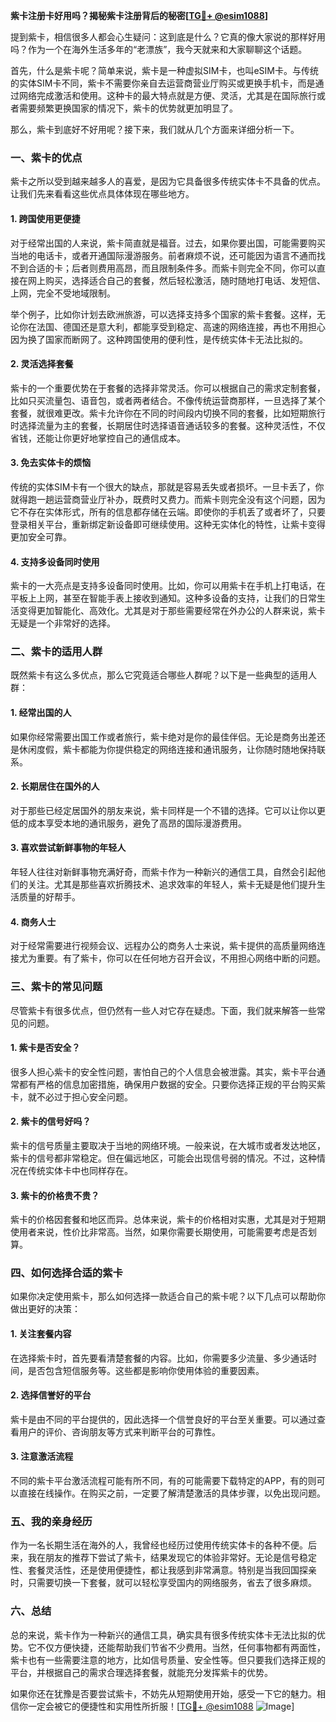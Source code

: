 **紫卡注册卡好用吗？揭秘紫卡注册背后的秘密[[TG💪+ @esim1088](https://t.me/s/esim1088)]**

提到紫卡，相信很多人都会心生疑问：这到底是什么？它真的像大家说的那样好用吗？作为一个在海外生活多年的“老漂族”，我今天就来和大家聊聊这个话题。

首先，什么是紫卡呢？简单来说，紫卡是一种虚拟SIM卡，也叫eSIM卡。与传统的实体SIM卡不同，紫卡不需要你亲自去运营商营业厅购买或更换手机卡，而是通过网络完成激活和使用。这种卡的最大特点就是方便、灵活，尤其是在国际旅行或者需要频繁更换国家的情况下，紫卡的优势就更加明显了。

那么，紫卡到底好不好用呢？接下来，我们就从几个方面来详细分析一下。

### **一、紫卡的优点**
紫卡之所以受到越来越多人的喜爱，是因为它具备很多传统实体卡不具备的优点。让我们先来看看这些优点具体体现在哪些地方。

#### **1. 跨国使用更便捷**
对于经常出国的人来说，紫卡简直就是福音。过去，如果你要出国，可能需要购买当地的电话卡，或者开通国际漫游服务。前者麻烦不说，还可能因为语言不通而找不到合适的卡；后者则费用高昂，而且限制条件多。而紫卡则完全不同，你可以直接在网上购买，选择适合自己的套餐，然后轻松激活，随时随地打电话、发短信、上网，完全不受地域限制。

举个例子，比如你计划去欧洲旅游，可以选择支持多个国家的紫卡套餐。这样，无论你在法国、德国还是意大利，都能享受到稳定、高速的网络连接，再也不用担心因为换了国家而断网了。这种跨国使用的便利性，是传统实体卡无法比拟的。

#### **2. 灵活选择套餐**
紫卡的一个重要优势在于套餐的选择非常灵活。你可以根据自己的需求定制套餐，比如只买流量包、语音包，或者两者结合。不像传统运营商那样，一旦选择了某个套餐，就很难更改。紫卡允许你在不同的时间段内切换不同的套餐，比如短期旅行时选择流量为主的套餐，长期居住时选择语音通话较多的套餐。这种灵活性，不仅省钱，还能让你更好地掌控自己的通信成本。

#### **3. 免去实体卡的烦恼**
传统的实体SIM卡有一个很大的缺点，那就是容易丢失或者损坏。一旦卡丢了，你就得跑一趟运营商营业厅补办，既费时又费力。而紫卡则完全没有这个问题，因为它不存在实体形式，所有的信息都存储在云端。即使你的手机丢了或者坏了，只要登录相关平台，重新绑定新设备即可继续使用。这种无实体化的特性，让紫卡变得更加安全可靠。

#### **4. 支持多设备同时使用**
紫卡的一大亮点是支持多设备同时使用。比如，你可以用紫卡在手机上打电话，在平板上上网，甚至在智能手表上接收到通知。这种多设备的支持，让我们的日常生活变得更加智能化、高效化。尤其是对于那些需要经常在外办公的人群来说，紫卡无疑是一个非常好的选择。

### **二、紫卡的适用人群**
既然紫卡有这么多优点，那么它究竟适合哪些人群呢？以下是一些典型的适用人群：

#### **1. 经常出国的人**
如果你经常需要出国工作或者旅行，紫卡绝对是你的最佳伴侣。无论是商务出差还是休闲度假，紫卡都能为你提供稳定的网络连接和通讯服务，让你随时随地保持联系。

#### **2. 长期居住在国外的人**
对于那些已经定居国外的朋友来说，紫卡同样是一个不错的选择。它可以让你以更低的成本享受本地的通讯服务，避免了高昂的国际漫游费用。

#### **3. 喜欢尝试新鲜事物的年轻人**
年轻人往往对新鲜事物充满好奇，而紫卡作为一种新兴的通信工具，自然会引起他们的关注。尤其是那些喜欢折腾技术、追求效率的年轻人，紫卡无疑是他们提升生活质量的好帮手。

#### **4. 商务人士**
对于经常需要进行视频会议、远程办公的商务人士来说，紫卡提供的高质量网络连接尤为重要。有了紫卡，你可以在任何地方召开会议，不用担心网络中断的问题。

### **三、紫卡的常见问题**
尽管紫卡有很多优点，但仍然有一些人对它存在疑虑。下面，我们就来解答一些常见的问题。

#### **1. 紫卡是否安全？**
很多人担心紫卡的安全性问题，害怕自己的个人信息会被泄露。其实，紫卡平台通常都有严格的信息加密措施，确保用户数据的安全。只要你选择正规的平台购买紫卡，就不必过于担心安全问题。

#### **2. 紫卡的信号好吗？**
紫卡的信号质量主要取决于当地的网络环境。一般来说，在大城市或者发达地区，紫卡的信号都非常稳定。但在偏远地区，可能会出现信号弱的情况。不过，这种情况在传统实体卡中也同样存在。

#### **3. 紫卡的价格贵不贵？**
紫卡的价格因套餐和地区而异。总体来说，紫卡的价格相对实惠，尤其是对于短期使用者来说，性价比非常高。当然，如果你需要长期使用，可能需要考虑是否划算。

### **四、如何选择合适的紫卡**
如果你决定使用紫卡，那么如何选择一款适合自己的紫卡呢？以下几点可以帮助你做出更好的决策：

#### **1. 关注套餐内容**
在选择紫卡时，首先要看清楚套餐的内容。比如，你需要多少流量、多少通话时间，是否包含短信服务等。这些都是影响你使用体验的重要因素。

#### **2. 选择信誉好的平台**
紫卡是由不同的平台提供的，因此选择一个信誉良好的平台至关重要。可以通过查看用户的评价、咨询朋友等方式来判断平台的可靠性。

#### **3. 注意激活流程**
不同的紫卡平台激活流程可能有所不同，有的可能需要下载特定的APP，有的则可以直接在线操作。在购买之前，一定要了解清楚激活的具体步骤，以免出现问题。

### **五、我的亲身经历**
作为一名长期生活在海外的人，我曾经也经历过使用传统实体卡的各种不便。后来，我在朋友的推荐下尝试了紫卡，结果发现它的体验非常好。无论是信号稳定性、套餐灵活性，还是使用便捷性，都让我感到非常满意。特别是当我回国探亲时，只需要切换一下套餐，就可以轻松享受国内的网络服务，省去了很多麻烦。

### **六、总结**
总的来说，紫卡作为一种新兴的通信工具，确实具有很多传统实体卡无法比拟的优势。它不仅方便快捷，还能帮助我们节省不少费用。当然，任何事物都有两面性，紫卡也有一些需要注意的地方，比如信号质量、安全性等。但只要我们选择正规的平台，并根据自己的需求合理选择套餐，就能充分发挥紫卡的优势。

如果你还在犹豫是否要尝试紫卡，不妨先从短期使用开始，感受一下它的魅力。相信你一定会被它的便捷性和实用性所折服！[[TG💪+ @esim1088](https://t.me/s/esim1088) ![Image](https://i.postimg.cc/4NQfJmqS/Snipaste-2025-05-13-00-14-12.png)]
